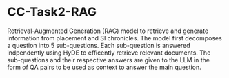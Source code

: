 # CC-Task2-RAG

Retrieval-Augmented Generation (RAG) model to retrieve and generate information from placement and SI chronicles. The model first decomposes a question into 5 sub-questions. Each sub-question is answered indpendently using HyDE to efficently retrieve relevant documents. The sub-questions and their respective answers are given to the LLM in the form of QA pairs to be used as context to answer the main question. 
